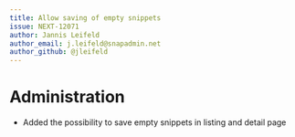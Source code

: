 ```yaml
---
title: Allow saving of empty snippets
issue: NEXT-12071
author: Jannis Leifeld
author_email: j.leifeld@snapadmin.net 
author_github: @jleifeld
---
```

# Administration
* Added the possibility to save empty snippets in listing and detail page

